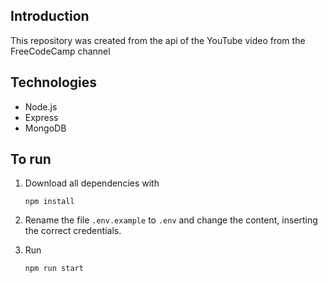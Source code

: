 ## Introduction

This repository was created from the api of the YouTube video from the FreeCodeCamp channel

## Technologies

* Node.js
* Express
* MongoDB

## To run

1. Download all dependencies with

    `npm install`

2. Rename the file `.env.example` to `.env` and change the content, inserting the correct credentials.

3. Run

    `npm run start`